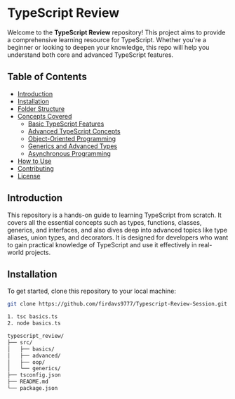# TypeScript Review

Welcome to the **TypeScript Review** repository! This project aims to provide a comprehensive learning resource for TypeScript. Whether you're a beginner or looking to deepen your knowledge, this repo will help you understand both core and advanced TypeScript features.

## Table of Contents

- [Introduction](#introduction)
- [Installation](#installation)
- [Folder Structure](#folder-structure)
- [Concepts Covered](#concepts-covered)
  - [Basic TypeScript Features](#basic-typescript-features)
  - [Advanced TypeScript Concepts](#advanced-typescript-concepts)
  - [Object-Oriented Programming](#object-oriented-programming)
  - [Generics and Advanced Types](#generics-and-advanced-types)
  - [Asynchronous Programming](#asynchronous-programming)
- [How to Use](#how-to-use)
- [Contributing](#contributing)
- [License](#license)

## Introduction

This repository is a hands-on guide to learning TypeScript from scratch. It covers all the essential concepts such as types, functions, classes, generics, and interfaces, and also dives deep into advanced topics like type aliases, union types, and decorators. It is designed for developers who want to gain practical knowledge of TypeScript and use it effectively in real-world projects.

## Installation

To get started, clone this repository to your local machine:

```bash
git clone https://github.com/firdavs9777/Typescript-Review-Session.git

1. tsc basics.ts 
2. node basics.ts
```

```bash
typescript_review/
├── src/
│   ├── basics/
│   ├── advanced/
│   ├── oop/
│   └── generics/
├── tsconfig.json
├── README.md
└── package.json
